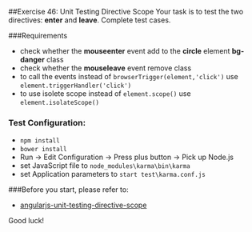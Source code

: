 ##Exercise 46: Unit Testing Directive Scope
Your task is to test the two directives: **enter** and **leave**. Complete test cases.

###Requirements
* check whether the **mouseenter** event add to the **circle** element **bg-danger** class
* check whether the **mouseleave** event remove class
* to call the events instead of ```browserTrigger(element,'click')``` use ```element.triggerHandler('click')```
* to use isolete scope instead of ```element.scope()``` use ```element.isolateScope()``` 

### Test Configuration:
* ```npm install```
* ```bower install```
* Run -> Edit Configuration -> Press plus button -> Pick up Node.js
* set JavaScript file to ```node_modules\karma\bin\karma```
* set Application parameters to ```start test\karma.conf.js```

###Before you start, please refer to:
* [angularjs-unit-testing-directive-scope](https://egghead.io/lessons/angularjs-unit-testing-directive-scope)

Good luck!

